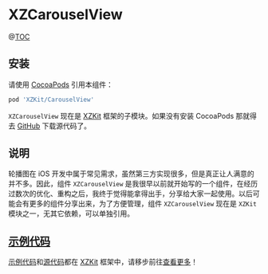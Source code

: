 # XZCarouselView

@[TOC](目录)

## 安装

请使用 [CocoaPods](https://cocoapods.org/) 引用本组件：

```ruby
pod 'XZKit/CarouselView'
```

`XZCarouselView` 现在是 [XZKit](https://github.com/mlibai/XZKit) 框架的子模块。如果没有安装 CocoaPods 那就得去 [GitHub](https://github.com/mlibai/XZKit) 下载源代码了。

## 说明

轮播图在 iOS 开发中属于常见需求，虽然第三方实现很多，但是真正让人满意的并不多。因此，组件 `XZCarouselView` 是我很早以前就开始写的一个组件，在经历过数次的优化、重构之后，我终于觉得能拿得出手，分享给大家一起使用。以后可能会有更多的组件分享出来，为了方便管理，组件 `XZCarouselView` 现在是 `XZKit` 模块之一，无其它依赖，可以单独引用。

## [示例代码](https://github.com/mlibai/XZKit/tree/master/Projects/Example/CarouselViewExample)

[示例代码](https://github.com/mlibai/XZKit/tree/master/Projects/Example/CarouselViewExample)和[源代码](https://github.com/mlibai/XZKit/tree/master/XZKit/Code/CarouselView)都在 [XZKit](https://github.com/mlibai/XZKit) 框架中，请移步前往[查看更多](https://github.com/mlibai/XZKit/tree/master/Documentation/CarouselView)！



